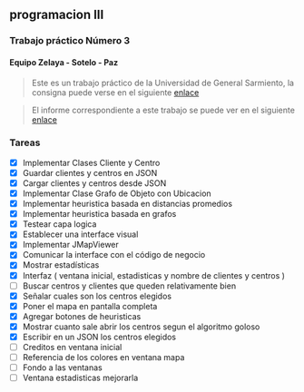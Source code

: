  ## programacion III
 ### Trabajo práctico Número 3

 #### Equipo Zelaya - Sotelo - Paz

 >Este es un trabajo práctico de la Universidad de General Sarmiento, la consigna puede verse en el siguiente [enlace](https://drive.google.com/file/d/1QSn7nHF9viXuROWrjeVQMBZ6WsowQFe6/view?usp=sharing)

 >El informe correspondiente a este trabajo se puede ver en el siguiente [enlace](https://www.overleaf.com/read/bmpbgqxzcbkp)
 
 ### Tareas

- [x] Implementar Clases Cliente y Centro
- [x] Guardar clientes y centros en JSON
- [x] Cargar clientes y centros desde JSON
- [x] Implementar Clase Grafo de Objeto con Ubicacion
- [x] Implementar heuristica basada en distancias promedios
- [x] Implementar heuristica basada en grafos
- [x] Testear capa logica
- [x] Establecer una interface visual
- [x] Implementar JMapViewer
- [x] Comunicar la interface con el código de negocio
- [x] Mostrar estadísticas 
- [x] Interfaz ( ventana inicial, estadisticas y nombre de clientes y centros ) 
- [ ] Buscar centros y clientes que queden relativamente bien 
- [x] Señalar cuales son los centros elegidos 
- [x] Poner el mapa en pantalla completa 
- [x] Agregar botones de heuristicas 
- [x] Mostrar cuanto sale abrir los centros segun el algoritmo goloso 
- [x] Escribir en un JSON los centros elegidos
- [ ] Creditos en ventana inicial
- [ ] Referencia de los colores en ventana mapa
- [ ] Fondo a las ventanas
- [ ] Ventana estadisticas mejorarla
